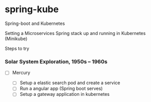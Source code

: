 # spring-kube
Spring-boot and Kubernetes 

Setting a Microservices Spring stack up and running in Kubernetes (Minikube)

Steps to try

### Solar System Exploration, 1950s – 1960s

- [ ] Mercury

    - [ ] Setup a elastic search pod and create a service
    - [ ] Run a angular app (Spring boot serves)
    - [ ] Setup a gateway application in kubernetes
